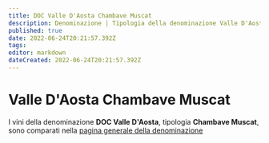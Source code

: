 ```yaml
---
title: DOC Valle D'Aosta Chambave Muscat
description: Denominazione | Tipologia della denominazione Valle D'Aosta
published: true
date: 2022-06-24T20:21:57.392Z
tags: 
editor: markdown
dateCreated: 2022-06-24T20:21:57.392Z
---
```


# Valle D'Aosta Chambave Muscat
I vini della denominazione **DOC Valle D'Aosta**, tipologia **Chambave Muscat**, sono comparati nella [pagina generale della denominazione](/denominazioni/Italia/Valle-D-Aosta/DOC-Valle-D-Aosta)